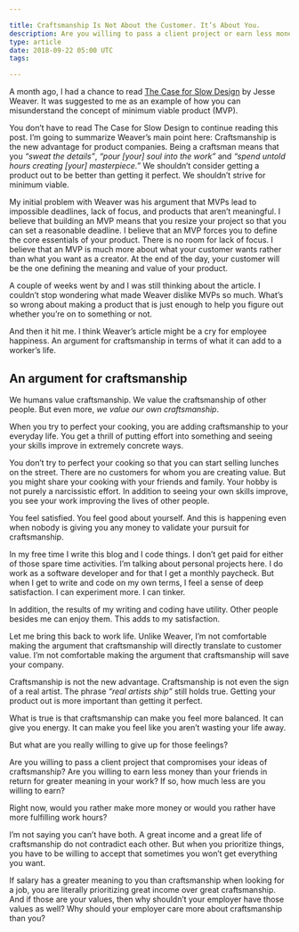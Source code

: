 ```yaml
---

title: Craftsmanship Is Not About the Customer. It’s About You.
description: Are you willing to pass a client project or earn less money than your friends in return for greater meaning in your work?
type: article
date: 2018-09-22 05:00 UTC
tags:

---
```


A month ago, I had a chance to read [The Case for Slow Design](https://medium.com/s/story/make-art-not-products-a-case-for-slow-design-ea53719c34a5) by Jesse Weaver. It was suggested to me as an example of how you can misunderstand the concept of minimum viable product (MVP).

You don’t have to read The Case for Slow Design to continue reading this post. I’m going to summarize Weaver’s main point here: Craftsmanship is the new advantage for product companies. Being a craftsman means that you *“sweat the details”*, *“pour [your] soul into the work”* and *“spend untold hours creating [your] masterpiece.”*  We shouldn’t consider getting a product out to be better than getting it perfect. We shouldn’t strive for minimum viable.

My initial problem with Weaver was his argument that MVPs lead to impossible deadlines, lack of focus, and products that aren’t meaningful. I believe that building an MVP means that you resize your project so that you can set a reasonable deadline. I believe that an MVP forces you to define the core essentials of your product. There is no room for lack of focus. I believe that an MVP is much more about what your customer wants rather than what you want as a creator. At the end of the day, your customer will be the one defining the meaning and value of your product.

A couple of weeks went by and I was still thinking about the article. I couldn’t stop wondering what made Weaver dislike MVPs so much. What’s so wrong about making a product that is just enough to help you figure out whether you’re on to something or not.

And then it hit me. I think Weaver’s article might be a cry for employee happiness. An argument for craftsmanship in terms of what it can add to a worker’s life.

## An argument for craftsmanship

We humans value craftsmanship. We value the craftsmanship of other people. But even more, *we value our own craftsmanship*.

When you try to perfect your cooking, you are adding craftsmanship to your everyday life. You get a thrill of putting effort into something and seeing your skills improve in extremely concrete ways.

You don’t try to perfect your cooking so that you can start selling lunches on the street. There are no customers for whom you are creating value. But you might share your cooking with your friends and family. Your hobby is not purely a narcissistic effort. In addition to seeing your own skills improve, you see your work improving the lives of other people.

You feel satisfied. You feel good about yourself. And this is happening even when nobody is giving you any money to validate your pursuit for craftsmanship.

In my free time I write this blog and I code things. I don’t get paid for either of those spare time activities. I’m talking about personal projects here. I do work as a software developer and for that I get a monthly paycheck. But when I get to write and code on my own terms, I feel a sense of deep satisfaction. I can experiment more. I can tinker.

In addition, the results of my writing and coding have utility. Other people besides me can enjoy them. This adds to my satisfaction.

Let me bring this back to work life. Unlike Weaver, I’m not comfortable making the argument that craftsmanship will directly translate to customer value. I’m not comfortable making the argument that craftsmanship will save your company.

Craftsmanship is not the new advantage. Craftsmanship is not even the sign of a real artist. The phrase *“real artists ship”* still holds true. Getting your product out is more important than getting it perfect.

What is true is that craftsmanship can make you feel more balanced. It can give you energy. It can make you feel like you aren’t wasting your life away.

But what are you really willing to give up for those feelings?

Are you willing to pass a client project that compromises your ideas of craftsmanship? Are you willing to earn less money than your friends in return for greater meaning in your work? If so, how much less are you willing to earn?

Right now, would you rather make more money or would you rather have more fulfilling work hours?

I’m not saying you can’t have both. A great income and a great life of craftsmanship do not contradict each other. But when you prioritize things, you have to be willing to accept that sometimes you won’t get everything you want.

If salary has a greater meaning to you than craftsmanship when looking for a job, you are literally prioritizing great income over great craftsmanship. And if those are your values, then why shouldn’t your employer have those values as well? Why should your employer care more about craftsmanship than you?

